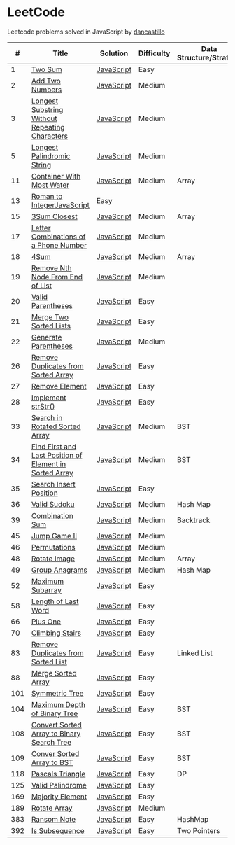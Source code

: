 LeetCode
========
Leetcode problems solved in JavaScript by [dancastillo](https://leetcode.com/dancastillo)


| # | Title | Solution | Difficulty | Data Structure/Strategy |
|---| ----- | -------- | ---------- |---------------|
|1|[Two Sum](https://leetcode.com/problems/two-sum/)| [JavaScript](./problems/twoSum.js)|Easy|
|2|[Add Two Numbers](https://leetcode.com/problems/add-two-numbers/)| [JavaScript](./problems/addTwoNumbers.js)|Medium|
|3|[Longest Substring Without Repeating Characters](https://leetcode.com/problems/longest-substring-without-repeating-characters/)|[JavaScript](./problems/longestSubstringWithoutRepeatingCharacters.js)|Medium|
|5|[Longest Palindromic String](https://leetcode.com/problems/longest-palindromic-substring/)|[JavaScript](./problems/longestPalindromicString.js)|Medium|
|11|[Container With Most Water](https://leetcode.com/problems/container-with-most-water/)|[JavaScript](./problems/containerWithMostWater.js)|Medium|Array|
|13|[Roman to Integer](https://leetcode.com/problems/roman-to-integer)[JavaScript](./problems/romanToInteger.js)|Easy|
|15|[3Sum Closest](https://leetcode.com/problems/3sum-closest/)|[JavaScript](./problems/3sumClosest.js)|Medium|Array|
|17|[Letter Combinations of a Phone Number](https://leetcode.com/problems/letter-combinations-of-a-phone-number/)|[JavaScript](./problems/letterCombinationsOfAPhoneNumber.js)|Medium||
|18|[4Sum](https://leetcode.com/problems/4sum/)|[JavaScript](./problems/4sum.js)|Medium|Array|
|19|[Remove Nth Node From End of List](https://leetcode.com/problems/remove-nth-node-from-end-of-list/)|[JavaScript](./problems/removeNthNodeFromEndOfList.js)|Medium|
|20|[Valid Parentheses](https://leetcode.com/problems/valid-parentheses/)|[JavaScript](./problems/validParenthesis.js)|Easy|
|21|[Merge Two Sorted Lists](https://leetcode.com/problems/merge-two-sorted-lists//)|[JavaScript](./problems/mergeTwoSortedLists.js)|Easy|
|22|[Generate Parentheses](https://leetcode.com/problems/generate-parentheses/)|[JavaScript](./problems/generateParentheses.js)|Medium||
|26|[Remove Duplicates from Sorted Array ](https://leetcode.com/problems/remove-duplicates-from-sorted-array/)|[JavaScript](./problems/removeDuplicatesFromSortedArray.js)|Easy|
|27|[Remove Element](https://leetcode.com/problems/remove-element/)|[JavaScript](./problems/removeElement.js)|Easy|
|28|[Implement strStr()](https://leetcode.com/problems/implement-strstr/)|[JavaScript](./problems/strStr.js)|Easy|
|33|[Search in Rotated Sorted Array](https://leetcode.com/problems/search-in-rotated-sorted-array/)|[JavaScript](./problems/searchInRotatedSortedArray.js)|Medium|BST|
|34|[Find First and Last Position of Element in Sorted Array](https://leetcode.com/problems/find-first-and-last-position-of-element-in-sorted-array/)|[JavaScript](./problems/findFirstAndLastPositionOfElementInSortedArray.js)|Medium|BST|
|35|[Search Insert Position](https://leetcode.com/problems/search-insert-position/)|[JavaScript](./problems/searchInsert.js)|Easy|
|36|[Valid Sudoku](https://leetcode.com/problems/valid-sudoku/)|[JavaScript](./problems/validSudoku.js)|Medium|Hash Map|
|39|[Combination Sum](https://leetcode.com/problems/combination-sum/)|[JavaScript](./problems/combinationSum.js)|Medium|Backtrack|
|45|[Jump Game II](https://leetcode.com/problems/jump-game-ii/)|[JavaScript](./problems/jumpGameII.js)|Medium||
|46|[Permutations](https://leetcode.com/problems/permutations/)|[JavaScript](./problems/permutations.js)|Medium|
|48|[Rotate Image](https://leetcode.com/problems/rotate-image/)|[JavaScript](./problems/rotateImage.js)|Medium|Array|
|49|[Group Anagrams](https://leetcode.com/problems/group-anagrams/)|[JavaScript](./problems/groupAnagrams.js)|Medium|Hash Map|
|52|[Maximum Subarray](https://leetcode.com/problems/maximum-subarray/)|[JavaScript](./problems/maximumSubarray.js)|Easy|
|58|[Length of Last Word](https://leetcode.com/problems/length-of-last-word/)|[JavaScript](./problems/lengthOfLastWord.js)|Easy|
|66|[Plus One](https://leetcode.com/problems/plus-one/)|[JavaScript](./problems/plusOne.js)|Easy|
|70|[Climbing Stairs](https://leetcode.com/problems/climbing-stairs/)|[JavaScript](./problems/climbingStairs.js)|Easy|
|83|[Remove Duplicates from Sorted List](https://leetcode.com/problems/remove-duplicates-from-sorted-list/)|[JavaScript](./problems/removeDuplicatesFromSortedList.js)|Easy|Linked List|
|88|[ Merge Sorted Array](https://leetcode.com/problems/merge-sorted-array/)|[JavaScript](./problems/mergeSortedArray.js)|Easy|
|101|[Symmetric Tree](https://leetcode.com/problems/symmetric-tree/submissions/)|[JavaScript](./problems/symmetricTree.js)|Easy|
|104|[Maximum Depth of Binary Tree](https://leetcode.com/problems/maximum-depth-of-binary-tree/)|[JavaScript](./problems/maximumDepthOfBinaryTree.js)|Easy|BST|
|108|[Convert Sorted Array to Binary Search Tree](https://leetcode.com/problems/convert-sorted-array-to-binary-search-tree/)|[JavaScript](./problems/convertSortedArrayToBinarySearchTree.js)|Easy|BST|
|109|[Conver Sorted Array to BST](https://leetcode.com/problems/convert-sorted-array-to-binary-search-tree)|[JavaScript](./problems/convertSortedArrayToBst.js)|Easy|BST|
|118|[Pascals Triangle](https://leetcode.com/problems/pascals-triangle)|[JavaScript](./problems/pascalsTriangle.js)|Easy|DP|
|125|[Valid Palindrome](https://leetcode.com/problems/valid-palindrome)|[JavaScript](./problems/validPalindrome.js)|Easy||
|169|[Majority Element](https://leetcode.com/problems/majority-element/)|[JavaScript](./problems/majority-element.js)|Easy||
|189|[Rotate Array](https://leetcode.com/problems/rotate-array/)|[JavaScript](./problems/rotate-array.js)|Medium||
|383|[Ransom Note](https://leetcode.com/problems/ransom-note/)|[JavaScript](./problems/ransomNote.js)|Easy|HashMap|
|392|[Is Subsequence](https://leetcode.com/problems/is-subsequence/)|[JavaScript](./problems/isSubsequence.js)|Easy|Two Pointers|
